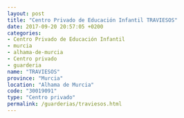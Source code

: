 ```yaml
---
layout: post
title: "Centro Privado de Educación Infantil TRAVIESOS"
date: 2017-09-20 20:57:05 +0200
categories:
- Centro Privado de Educación Infantil
- murcia
- alhama-de-murcia
- Centro privado
- guarderia
name: "TRAVIESOS"
province: "Murcia"
location: "Alhama de Murcia"
code: "30019091"
type: "Centro privado"
permalink: /guarderias/traviesos.html
---
```

